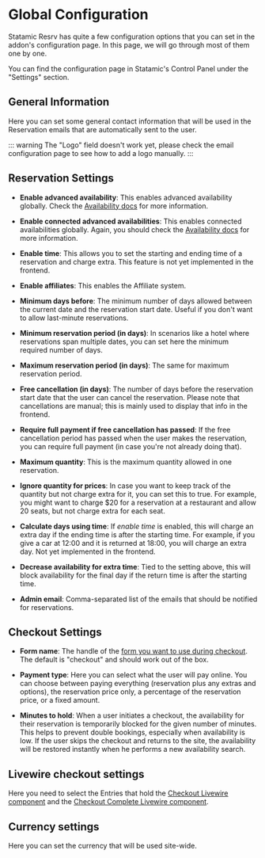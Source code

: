 # Global Configuration

Statamic Resrv has quite a few configuration options that you can set in the addon's configuration page. In this page, we will go through most of them one by one.

You can find the configuration page in Statamic's Control Panel under the "Settings" section.

## General Information

Here you can set some general contact information that will be used in the Reservation emails that are automatically sent to the user.

::: warning
The "Logo" field doesn't work yet, please check the email configuration page to see how to add a logo manually.
:::

## Reservation Settings

- **Enable advanced availability**: This enables advanced availability globally. Check the [Availability docs](./availability#advanced-availability) for more information.

- **Enable connected advanced availabilities**: This enables connected availabilities globally. Again, you should check the [Availability docs](./availability#connected-availabilities) for more information.

- **Enable time**: This allows you to set the starting and ending time of a reservation and charge extra. This feature is not yet implemented in the frontend.

- **Enable affiliates**: This enables the Affiliate system.

- **Minimum days before**: The minimum number of days allowed between the current date and the reservation start date. Useful if you don't want to allow last-minute reservations.

- **Minimum reservation period (in days)**: In scenarios like a hotel where reservations span multiple dates, you can set here the minimum required number of days.

- **Maximum reservation period (in days)**: The same for maximum reservation period.

- **Free cancellation (in days)**: The number of days before the reservation start date that the user can cancel the reservation. Please note that cancellations are manual; this is mainly used to display that info in the frontend.

- **Require full payment if free cancellation has passed**: If the free cancellation period has passed when the user makes the reservation, you can require full payment (in case you're not already doing that).

- **Maximum quantity**: This is the maximum quantity allowed in one reservation.

- **Ignore quantity for prices**: In case you want to keep track of the quantity but not charge extra for it, you can set this to true. For example, you might want to charge $20 for a reservation at a restaurant and allow 20 seats, but not charge extra for each seat.

- **Calculate days using time**: If *enable time* is enabled, this will charge an extra day if the ending time is after the starting time. For example, if you give a car at 12:00 and it is returned at 18:00, you will charge an extra day. Not yet implemented in the frontend.

- **Decrease availability for extra time**: Tied to the setting above, this will block availability for the final day if the return time is after the starting time.

- **Admin email**: Comma-separated list of the emails that should be notified for reservations.

## Checkout Settings

- **Form name**: The handle of the [form you want to use during checkout](./checkout#checkout-form). The default is "checkout" and should work out of the box.

- **Payment type**: Here you can select what the user will pay online. You can choose between paying everything (reservation plus any extras and options), the reservation price only, a percentage of the reservation price, or a fixed amount.

- **Minutes to hold**: When a user initiates a checkout, the availability for their reservation is temporarily blocked for the given number of minutes. This helps to prevent double bookings, especially when availability is low. If the user skips the checkout and returns to the site, the availability will be restored instantly when he performs a new availability search.

## Livewire checkout settings

Here you need to select the Entries that hold the [Checkout Livewire component](./checkout#checkout-component) and the [Checkout Complete Livewire component](./checkout#checkout-complete).

## Currency settings

Here you can set the currency that will be used site-wide.